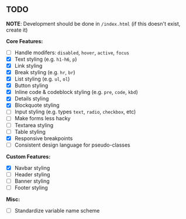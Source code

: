 ## TODO

**NOTE**: Development should be done in `/index.html` (if this doesn't exist, create it)

**Core Features:**

- [ ] Handle modifers: `disabled`, `hover`, `active`, `focus`
- [x] Text styling (e.g. `h1-h6`, `p`)
- [x] Link styling
- [x] Break styling (e.g. `hr`, `br`)
- [x] List styling (e.g. `ul`, `ol`)
- [x] Button styling
- [x] Inline code & codeblock styling (e.g. `pre`, `code`, `kbd`)
- [x] Details styling
- [x] Blockquote styling
- [ ] Input styling (e.g. types `text`, `radio`, `checkbox`, etc)
- [ ] Make forms less hacky
- [ ] Textarea styling
- [ ] Table styling
- [x] Responsive breakpoints
- [ ] Consistent design language for pseudo-classes

**Custom Features:**

- [x] Navbar styling
- [ ] Header styling
- [ ] Banner styling
- [ ] Footer styling

**Misc:**

- [ ] Standardize variable name scheme
